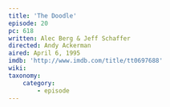 ```yaml
---
title: 'The Doodle'
episode: 20
pc: 618
written: Alec Berg & Jeff Schaffer
directed: Andy Ackerman
aired: April 6, 1995
imdb: 'http://www.imdb.com/title/tt0697688'
wiki:
taxonomy:
    category:
        - episode
---
```


